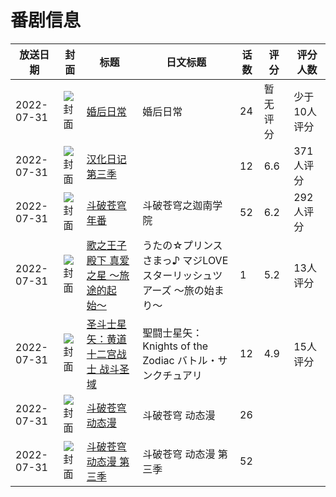 # 番剧信息

|放送日期|封面|标题|日文标题|话数|评分|评分人数|
|---|---|---|---|---|---|---|
|2022-07-31|![封面](https://lain.bgm.tv/pic/cover/c/38/ce/312315_jN9dg.jpg)|[婚后日常](https://bangumi.tv/subject/312315)|婚后日常|24|暂无评分|少于10人评分|
|2022-07-31|![封面](https://lain.bgm.tv/pic/cover/c/bd/05/326151_E7Yuy.jpg)|[汉化日记 第三季](https://bangumi.tv/subject/326151)||12|6.6|371人评分|
|2022-07-31|![封面](https://lain.bgm.tv/pic/cover/c/fd/99/345781_60ijb.jpg)|[斗破苍穹 年番](https://bangumi.tv/subject/345781)|斗破苍穹之迦南学院|52|6.2|292人评分|
|2022-07-31|![封面](https://lain.bgm.tv/pic/cover/c/ac/62/382346_uZkzF.jpg)|[歌之王子殿下 真爱之星 〜旅途的起始〜](https://bangumi.tv/subject/382346)|うたの☆プリンスさまっ♪ マジLOVEスターリッシュツアーズ 〜旅の始まり〜|1|5.2|13人评分|
|2022-07-31|![封面](https://lain.bgm.tv/pic/cover/c/df/4c/397125_4w835.jpg)|[圣斗士星矢：黄道十二宫战士 战斗圣域](https://bangumi.tv/subject/397125)|聖闘士星矢：Knights of the Zodiac バトル・サンクチュアリ|12|4.9|15人评分|
|2022-07-31|![封面](https://lain.bgm.tv/pic/cover/c/1e/c1/516645_otrZ2.jpg)|[斗破苍穹 动态漫](https://bangumi.tv/subject/516645)|斗破苍穹 动态漫|26|||
|2022-07-31|![封面](https://lain.bgm.tv/pic/cover/c/db/f9/516647_va9vh.jpg)|[斗破苍穹 动态漫 第三季](https://bangumi.tv/subject/516647)|斗破苍穹 动态漫 第三季|52|||
